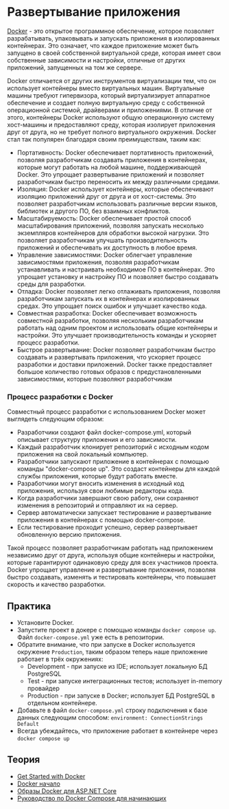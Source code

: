 # Развертывание приложения

[Docker](https://www.docker.com/) - это открытое программное обеспечение, которое позволяет разрабатывать,
упаковывать и запускать приложения в изолированных контейнерах. Это означает, что каждое приложение может быть запущено
в своей собственной виртуальной среде, которая имеет свои собственные зависимости и настройки, отличные от других
приложений, запущенных на том же сервере.

Docker отличается от других инструментов виртуализации тем, что он использует контейнеры вместо виртуальных машин.
Виртуальные машины требуют гипервизора, который виртуализирует аппаратное обеспечение и создает полную виртуальную среду
с собственной операционной системой, драйверами и приложениями. В отличие от этого, контейнеры Docker используют общую
операционную систему хост-машины и предоставляют среду, которая изолирует приложения друг от друга, но не требует
полного виртуального окружения. Docker стал так популярен благодаря своим преимуществам, таким как:

- Портативность: Docker обеспечивает портативность приложений, позволяя разработчикам создавать приложения в
  контейнерах, которые могут работать на любой машине, поддерживающей Docker. Это упрощает развертывание приложений и
  позволяет разработчикам быстро переносить их между различными средами.
- Изоляция: Docker использует контейнеры, которые обеспечивают изоляцию приложений друг от друга и от хост-системы. Это
  позволяет разработчикам использовать различные версии языков, библиотек и другого ПО, без взаимных конфликтов.
- Масштабируемость: Docker обеспечивает простой способ масштабирования приложений, позволяя запускать несколько
  экземпляров контейнеров для обработки высокой нагрузки. Это позволяет разработчикам улучшать производительность
  приложений и обеспечивать их доступность в любое время.
- Управление зависимостями: Docker облегчает управление зависимостями приложения, позволяя разработчикам устанавливать и
  настраивать необходимое ПО в контейнерах. Это упрощает установку и настройку ПО и позволяет быстро создавать среды для
  разработки.
- Отладка: Docker позволяет легко отлаживать приложения, позволяя разработчикам запускать их в контейнерах и
  изолированных средах. Это упрощает поиск ошибок и улучшает качество кода.
- Совместная разработка: Docker обеспечивает возможность совместной разработки, позволяя нескольким разработчикам
  работать над одним проектом и использовать общие контейнеры и настройки. Это улучшает производительность команды и
  ускоряет процесс разработки.
- Быстрое развертывание: Docker позволяет разработчикам быстро создавать и развертывать приложения, что ускоряет процесс
  разработки и доставки приложений. Docker также предоставляет большое количество готовых образов с предустановленными
  зависимостями, которые позволяют разработчикам

### Процесс разработки с Docker

Совместный процесс разработки с использованием Docker может выглядеть следующим образом:

- Разработчики создают файл docker-compose.yml, который описывает структуру приложения и его зависимости.
- Каждый разработчик клонирует репозиторий с исходным кодом приложения на свой локальный компьютер.
- Разработчики запускают приложение в контейнерах с помощью команды "docker-compose up". Это создаст контейнеры для
  каждой службы приложения, которые будут работать вместе.
- Разработчики могут вносить изменения в исходный код приложения, используя свои любимые редакторы кода.
- Когда разработчики завершают свою работу, они сохраняют изменения в репозиторий и отправляют их на сервер.
- Сервер автоматически запускает тестирование и развертывание приложения в контейнерах с помощью docker-compose.
- Если тестирование проходит успешно, сервер развертывает обновленную версию приложения.

Такой процесс позволяет разработчикам работать над приложением независимо друг от друга, используя общие контейнеры и
настройки, которые гарантируют одинаковую среду для всех участников проекта. Docker упрощает управление и
развертывание приложения, позволяя быстро создавать, изменять и тестировать контейнеры, что повышает скорость и качество
разработки.

## Практика

- Установите Docker.
- Запустите проект в докере с помощью команды `docker compose up`. Файл `docker-compose.yml` уже есть в репозитории.
- Обратите внимание, что при запуске в Docker используется окружение `Production`, таким образом теперь наше приложение
  работает в трёх окружениях:
    - Development - при запуске из IDE; использует локальную БД PostgreSQL
    - Test - при запуске интеграционных тестов; использует in-memory провайдер
    - Production - при запуске в Docker; использует БД PostgreSQL в отдельном контейнере.
- Добавьте в файл `docker-compose.yml` строку подключения к базе данных следующим способом:
  `environment:
  ConnectionStrings
  Default`
- Всегда убеждайтесь, что приложение работает в контейнере через `docker compose up`

## Теория

- [Get Started with Docker](https://www.docker.com/get-started/)
- [Docker начало](https://habr.com/ru/post/353238/)
- [Образы Docker для ASP.NET Core](https://learn.microsoft.com/ru-ru/aspnet/core/host-and-deploy/docker/building-net-docker-images?view=aspnetcore-7.0)
- [Руководство по Docker Compose для начинающих](https://habr.com/ru/company/ruvds/blog/450312/)
